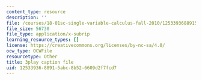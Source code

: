 ```yaml
---
content_type: resource
description: ''
file: /courses/18-01sc-single-variable-calculus-fall-2010/1253393688915abc8b526609d2f7fcd7_zUEuKrxgHws.vtt
file_size: 56730
file_type: application/x-subrip
learning_resource_types: []
license: https://creativecommons.org/licenses/by-nc-sa/4.0/
ocw_type: OCWFile
resourcetype: Other
title: 3play caption file
uid: 12533936-8891-5abc-8b52-6609d2f7fcd7
---
```

